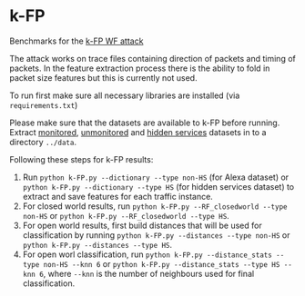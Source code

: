 # k-FP

Benchmarks for the [k-FP WF attack](http://www.homepages.ucl.ac.uk/~ucabaye/k-fp.pdf) 


The attack works on trace files containing direction of packets and timing of packets. In the feature extraction process there is the ability to fold in packet size features but this is currently not used.

To run first make sure all necessary libraries are installed (via ```requirements.txt```)

Please make sure that the datasets are available to k-FP before running. Extract [monitored](http://www.homepages.ucl.ac.uk/~ucabaye/monitored.tar.gz), [unmonitored](http://www.homepages.ucl.ac.uk/~ucabaye/unmonitored.tar.gz) and [hidden services](http://www.homepages.ucl.ac.uk/~ucabaye/HS.tar.gz) datasets in to a directory ```../data```.

Following these steps for k-FP results:

1. Run ```python k-FP.py --dictionary --type non-HS``` (for Alexa dataset) or ```python k-FP.py --dictionary --type HS``` (for hidden services dataset) to extract and save features for each traffic instance.
2. For closed world results, run ```python k-FP.py --RF_closedworld --type non-HS``` or ```python k-FP.py --RF_closedworld --type HS```.
3. For open world results, first build distances that will be used for classification by running ```python k-FP.py --distances --type non-HS``` or ```python k-FP.py --distances --type HS```.
4. For open worl classification, run  ```python k-FP.py --distance_stats --type non-HS --knn 6``` or ```python k-FP.py --distance_stats --type HS --knn 6```, where ```--knn``` is the number of neighbours used for final classification.
